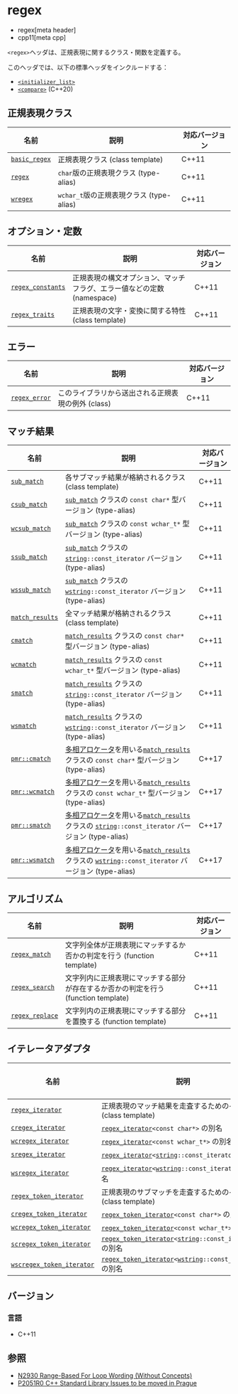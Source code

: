 # regex
* regex[meta header]
* cpp11[meta cpp]

`<regex>`ヘッダは、正規表現に関するクラス・関数を定義する。

このヘッダでは、以下の標準ヘッダをインクルードする：

- [`<initializer_list>`](initializer_list.md)
- [`<compare>`](compare.md) (C++20)


## 正規表現クラス

| 名前                                    | 説明                                  | 対応バージョン |
|-----------------------------------------|---------------------------------------|----------------|
| [`basic_regex`](regex/basic_regex.md) | 正規表現クラス (class template)       | C++11          |
| [`regex`](regex/basic_regex.md)       | `char`版の正規表現クラス (type-alias)    | C++11          |
| [`wregex`](regex/basic_regex.md)      | `wchar_t`版の正規表現クラス (type-alias) | C++11          |


## オプション・定数

| 名前              | 説明                                  | 対応バージョン |
|-------------------|---------------------------------------|-------|
| [`regex_constants`](regex/regex_constants.md) | 正規表現の構文オプション、マッチフラグ、エラー値などの定数 (namespace) | C++11 |
| [`regex_traits`](regex/regex_traits.md)       | 正規表現の文字・変換に関する特性 (class template)                      | C++11 |


## エラー

| 名前              | 説明                                               | 対応バージョン |
|-------------------|----------------------------------------------------|-------|
| [`regex_error`](regex/regex_error.md) | このライブラリから送出される正規表現の例外 (class) | C++11 |


## マッチ結果

| 名前                                      | 説明                                                                                                                                     | 対応バージョン |
|-------------------------------------------|------------------------------------------------------------------------------------------------------------------------------------------|----------------|
| [`sub_match`](regex/sub_match.md)         | 各サブマッチ結果が格納されるクラス (class template)                                                                                      | C++11          |
| [`csub_match`](regex/sub_match.md)        | [`sub_match`](regex/sub_match.md) クラスの `const char*` 型バージョン (type-alias)                                                          | C++11          |
| [`wcsub_match`](regex/sub_match.md)       | [`sub_match`](regex/sub_match.md) クラスの `const wchar_t*` 型バージョン (type-alias)                                                       | C++11          |
| [`ssub_match`](regex/sub_match.md)        | [`sub_match`](regex/sub_match.md) クラスの [`string`](/reference/string/basic_string.md)`::const_iterator` バージョン (type-alias)          | C++11          |
| [`wssub_match`](regex/sub_match.md)       | [`sub_match`](regex/sub_match.md) クラスの [`wstring`](/reference/string/basic_string.md)`::const_iterator` バージョン (type-alias)         | C++11          |
| [`match_results`](regex/match_results.md) | 全マッチ結果が格納されるクラス (class template)                                                                                          | C++11          |
| [`cmatch`](regex/match_results.md)        | [`match_results`](regex/match_results.md) クラスの `const char*` 型バージョン (type-alias)                                                  | C++11          |
| [`wcmatch`](regex/match_results.md)       | [`match_results`](regex/match_results.md) クラスの `const wchar_t*` 型バージョン (type-alias)                                               | C++11          |
| [`smatch`](regex/match_results.md)        | [`match_results`](regex/match_results.md) クラスの [`string`](/reference/string/basic_string.md)`::const_iterator` バージョン (type-alias)  | C++11          |
| [`wsmatch`](regex/match_results.md)       | [`match_results`](regex/match_results.md) クラスの [`wstring`](/reference/string/basic_string.md)`::const_iterator` バージョン (type-alias) | C++11          |
| [`pmr::cmatch`](regex/match_results.md)        | [多相アロケータ](/reference/memory_resource/polymorphic_allocator.md)を用いる[`match_results`](regex/match_results.md) クラスの `const char*` 型バージョン (type-alias)                                                  | C++17          |
| [`pmr::wcmatch`](regex/match_results.md)       | [多相アロケータ](/reference/memory_resource/polymorphic_allocator.md)を用いる[`match_results`](regex/match_results.md) クラスの `const wchar_t*` 型バージョン (type-alias)                                               | C++17          |
| [`pmr::smatch`](regex/match_results.md)        | [多相アロケータ](/reference/memory_resource/polymorphic_allocator.md)を用いる[`match_results`](regex/match_results.md) クラスの [`string`](/reference/string/basic_string.md)`::const_iterator` バージョン (type-alias)  | C++17          |
| [`pmr::wsmatch`](regex/match_results.md)       | [多相アロケータ](/reference/memory_resource/polymorphic_allocator.md)を用いる[`match_results`](regex/match_results.md) クラスの [`wstring`](/reference/string/basic_string.md)`::const_iterator` バージョン (type-alias) | C++17          |


## アルゴリズム

| 名前                                      | 説明                                                                               | 対応バージョン |
|-------------------------------------------|------------------------------------------------------------------------------------|----------------|
| [`regex_match`](regex/regex_match.md)     | 文字列全体が正規表現にマッチするか否かの判定を行う (function template)             | C++11          |
| [`regex_search`](regex/regex_search.md)   | 文字列内に正規表現にマッチする部分が存在するか否かの判定を行う (function template) | C++11          |
| [`regex_replace`](regex/regex_replace.md) | 文字列内の正規表現にマッチする部分を置換する (function template)                   | C++11          |


## イテレータアダプタ

| 名前                                                       | 説明                                                                                                                               | 対応バージョン |
|------------------------------------------------------------|------------------------------------------------------------------------------------------------------------------------------------|----------------|
| [`regex_iterator`](regex/regex_iterator.md)                | 正規表現のマッチ結果を走査するためのイテレータ (class template)                                                                    | C++11          |
| [`cregex_iterator`](regex/regex_iterator.md)               | [`regex_iterator`](regex/regex_iterator.md)`<const char*>` の別名                                                                  | C++11          |
| [`wcregex_iterator`](regex/regex_iterator.md)              | [`regex_iterator`](regex/regex_iterator.md)`<const wchar_t*>` の別名                                                               | C++11          |
| [`sregex_iterator`](regex/regex_iterator.md)               | [`regex_iterator`](regex/regex_iterator.md)`<`[`string`](/reference/string/basic_string.md)`::const_iterator>` の別名              | C++11          |
| [`wsregex_iterator`](regex/regex_iterator.md)              | [`regex_iterator`](regex/regex_iterator.md)`<`[`wstring`](/reference/string/basic_string.md)`::const_iterator>` の別名             | C++11          |
| [`regex_token_iterator`](regex/regex_token_iterator.md)    | 正規表現のサブマッチを走査するためのイテレータ (class template)                                                                    | C++11          |
| [`cregex_token_iterator`](regex/regex_token_iterator.md)   | [`regex_token_iterator`](regex/regex_token_iterator.md)`<const char*>` の別名                                                      | C++11          |
| [`wcregex_token_iterator`](regex/regex_token_iterator.md)  | [`regex_token_iterator`](regex/regex_token_iterator.md)`<const wchar_t*>` の別名                                                   | C++11          |
| [`scregex_token_iterator`](regex/regex_token_iterator.md)  | [`regex_token_iterator`](regex/regex_token_iterator.md)`<`[`string`](/reference/string/basic_string.md)`::const_iterator>` の別名  | C++11          |
| [`wscregex_token_iterator`](regex/regex_token_iterator.md) | [`regex_token_iterator`](regex/regex_token_iterator.md)`<`[`wstring`](/reference/string/basic_string.md)`::const_iterator>` の別名 | C++11          |


## バージョン
### 言語
- C++11


## 参照
- [N2930 Range-Based For Loop Wording (Without Concepts)](http://www.open-std.org/jtc1/sc22/wg21/docs/papers/2009/n2930.html)
- [P2051R0 C++ Standard Library Issues to be moved in Prague](http://www.open-std.org/jtc1/sc22/wg21/docs/papers/2020/p2051r0.html)
